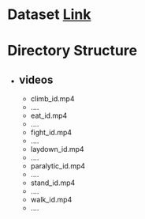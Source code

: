 # Dataset [Link]()
# Directory Structure
- ## videos
  - climb_id.mp4
  - ....
  - eat_id.mp4
  - ....
  - fight_id.mp4
  - ....
  - laydown_id.mp4
  - ....
  - paralytic_id.mp4
  - ....
  - stand_id.mp4
  - ....
  - walk_id.mp4
  - .... 
